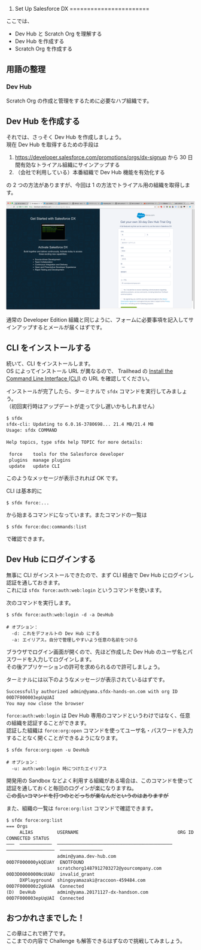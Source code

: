 1. Set Up Salesforce DX
=======================

ここでは、

* Dev Hub と Scratch Org を理解する
* Dev Hub を作成する
* Scratch Org を作成する


## 用語の整理

### Dev Hub

Scratch Org の作成と管理をするために必要なハブ組織です。


## Dev Hub を作成する

それでは、さっそく Dev Hub を作成しましょう。  
現在 Dev Hub を取得するための手段は

1. https://developer.salesforce.com/promotions/orgs/dx-signup から 30 日間有効なトライアル組織にサインアップする
2. （会社で利用している）本番組織で Dev Hub 機能を有効化する

の 2 つの方法がありますが、今回は 1 の方法でトライアル用の組織を取得します。

![dx-signup](images/dx-signup.png)

通常の Developer Edition 組織と同じように、フォームに必要事項を記入してサインアップするとメールが届くはずです。


## CLI をインストールする

続いて、CLI をインストールします。  
OS によってインストール URL が異なるので、 Trailhead の [Install the Command Line Interface (CLI)](https://trailhead.salesforce.com/ja/modules/sfdx_app_dev/units/sfdx_app_dev_setup_dx#Tdxn4tBK-heading6) の URL を確認してください。

インストールが完了したら、ターミナルで `sfdx` コマンドを実行してみましょう。  
（初回実行時はアップデートが走って少し遅いかもしれません）


```
$ sfdx
sfdx-cli: Updating to 6.0.16-3780698... 21.4 MB/21.4 MB
Usage: sfdx COMMAND

Help topics, type sfdx help TOPIC for more details:

 force    tools for the Salesforce developer
 plugins  manage plugins
 update   update CLI
```

このようなメッセージが表示されれば OK です。

CLI は基本的に

```
$ sfdx force:...
```

から始まるコマンドになっています。またコマンドの一覧は

```
$ sfdx force:doc:commands:list
```

で確認できます。

## Dev Hub にログインする

無事に CLI がインストールできたので、まず CLI 経由で Dev Hub にログインし認証を通しておきます。  
これには `sfdx force:auth:web:login` というコマンドを使います。

次のコマンドを実行します。

```
$ sfdx force:auth:web:login -d -a DevHub

# オプション：
  -d: これをデフォルトの Dev Hub にする
  -a: エイリアス。自分で管理しやすいよう任意の名前をつける
```

ブラウザでログイン画面が開くので、先ほど作成した Dev Hub のユーザ名とパスワードを入力してログインします。  
その後アプリケーションの許可を求められるので許可しましょう。

ターミナルには以下のようなメッセージが表示されているはずです。

```
Successfully authorized admin@yama.sfdx-hands-on.com with org ID 00D7F000003epUqUAI
You may now close the browser
```

`force:auth:web:login` は Dev Hub 専用のコマンドというわけではなく、任意の組織を認証することができます。  
認証した組織は `force:org:open` コマンドを使ってユーザ名・パスワードを入力することなく開くことができるようになります。

```
$ sfdx force:org:open -u DevHub

# オプション：
  -u: auth:web:login 時につけたエイリアス
```

開発用の Sandbox などよく利用する組織がある場合は、このコマンドを使って認証を通しておくと毎回のログインが楽になりますね。  
~~この長いコマンドを打つのとどっちが楽なんだというのはありますが~~

また、組織の一覧は `force:org:list` コマンドで確認できます。


```
$ sfdx force:org:list
=== Orgs
     ALIAS         USERNAME                                     ORG ID              CONNECTED STATUS
───  ────────────  ───────────────────────────────────────────  ──────────────────  ────────────────
                   admin@yama.dev-hub.com                       00D7F000000ykQEUAY  ENOTFOUND
                   scratchorg1487912703272@yourcompany.com      00D3D0000000NcUUAU  invalid_grant
     DXPlayground  shingoyamazaki@raccoon-459484.com            00D7F000000z2g6UAA  Connected
(D)  DevHub        admin@yama.20171127-dx-handson.com           00D7F000003epUqUAI  Connected
```

## おつかれさまでした！

この章はこれで終了です。  
ここまでの内容で Challenge も解答できるはずなので挑戦してみましょう。

